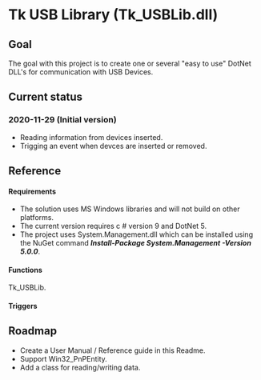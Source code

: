 # Tk USB Library (Tk_USBLib.dll)

## Goal
The goal with this project is to create one or several "easy to use" DotNet DLL's for communication with USB Devices. 


## Current status
### 2020-11-29 (Initial version)
- Reading information from devices inserted. 
- Trigging an event when devces are inserted or removed.

## Reference
#### Requirements
- The solution uses MS Windows libraries and will not build on other platforms.
- The current version requires c # version 9 and DotNet 5.
- The project uses System.Management.dll which can be installed using the NuGet command ***Install-Package System.Management -Version 5.0.0***.

#### Functions
Tk_USBLib.

#### Triggers

## Roadmap
- Create a User Manual / Reference guide in this Readme.
- Support Win32_PnPEntity. 
- Add a class for reading/writing data. 
